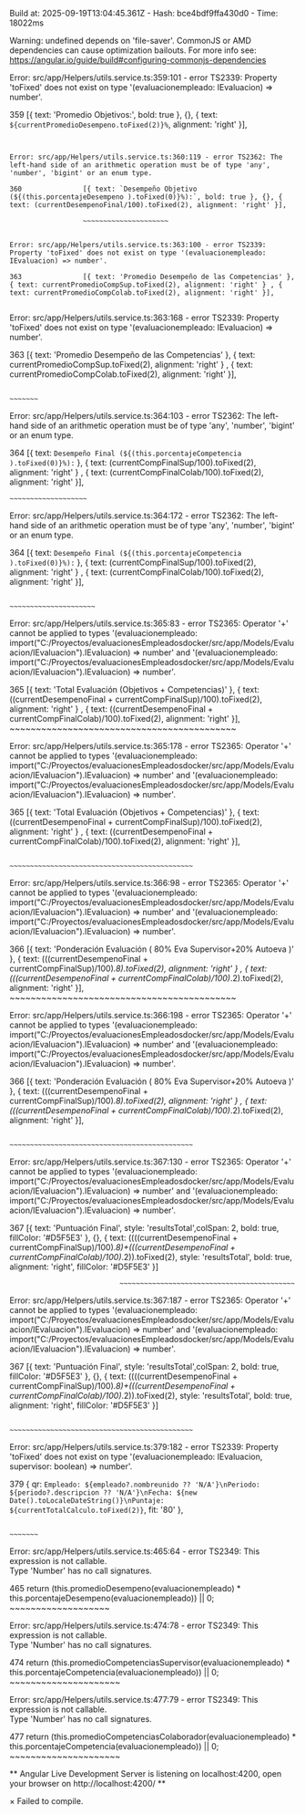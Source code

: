 Build at: 2025-09-19T13:04:45.361Z - Hash: bce4bdf9ffa430d0 - Time: 18022ms

Warning: undefined depends on 'file-saver'. CommonJS or AMD dependencies can cause optimization bailouts.
For more info see: https://angular.io/guide/build#configuring-commonjs-dependencies



Error: src/app/Helpers/utils.service.ts:359:101 - error TS2339: Property 'toFixed' does not exist on type '(evaluacionempleado: IEvaluacion) => number'.

359               [{ text: 'Promedio Objetivos:', bold: true }, {}, { text: `${currentPromedioDesempeno.toFixed(2)}%`, alignment: 'right' }],
                                                                                                      
  ~~~~~~~


Error: src/app/Helpers/utils.service.ts:360:119 - error TS2362: The left-hand side of an arithmetic operation must be of type 'any', 'number', 'bigint' or an enum type.

360               [{ text: `Desempeño Objetivo (${(this.porcentajeDesempeno ).toFixed(0)}%):`, bold: true }, {}, { text: (currentDesempenoFinal/100).toFixed(2), alignment: 'right' }],
                                                                                                      
                    ~~~~~~~~~~~~~~~~~~~~~


Error: src/app/Helpers/utils.service.ts:363:100 - error TS2339: Property 'toFixed' does not exist on type '(evaluacionempleado: IEvaluacion) => number'.

363               [{ text: 'Promedio Desempeño de las Competencias' },  { text: currentPromedioCompSup.toFixed(2), alignment: 'right' } , { text: currentPromedioCompColab.toFixed(2), alignment: 'right' }],
                                                                                                      
 ~~~~~~~


Error: src/app/Helpers/utils.service.ts:363:168 - error TS2339: Property 'toFixed' does not exist on type '(evaluacionempleado: IEvaluacion) => number'.

363               [{ text: 'Promedio Desempeño de las Competencias' },  { text: currentPromedioCompSup.toFixed(2), alignment: 'right' } , { text: currentPromedioCompColab.toFixed(2), alignment: 'right' }],
                                                                                                      
                                                                     ~~~~~~~


Error: src/app/Helpers/utils.service.ts:364:103 - error TS2362: The left-hand side of an arithmetic operation must be of type 'any', 'number', 'bigint' or an enum type.

364               [{ text: `Desempeño Final (${(this.porcentajeCompetencia ).toFixed(0)}%):` },  { text: (currentCompFinalSup/100).toFixed(2), alignment: 'right' } , { text: (currentCompFinalColab/100).toFixed(2), alignment: 'right' }],
                                                                                                      
    ~~~~~~~~~~~~~~~~~~~


Error: src/app/Helpers/utils.service.ts:364:172 - error TS2362: The left-hand side of an arithmetic operation must be of type 'any', 'number', 'bigint' or an enum type.

364               [{ text: `Desempeño Final (${(this.porcentajeCompetencia ).toFixed(0)}%):` },  { text: (currentCompFinalSup/100).toFixed(2), alignment: 'right' } , { text: (currentCompFinalColab/100).toFixed(2), alignment: 'right' }],
                                                                                                      
                                                                         ~~~~~~~~~~~~~~~~~~~~~        


Error: src/app/Helpers/utils.service.ts:365:83 - error TS2365: Operator '+' cannot be applied to types '(evaluacionempleado: import("C:/Proyectos/evaluacionesEmpleadosdocker/src/app/Models/Evaluacion/IEvaluacion").IEvaluacion) => number' and '(evaluacionempleado: import("C:/Proyectos/evaluacionesEmpleadosdocker/src/app/Models/Evaluacion/IEvaluacion").IEvaluacion) => number'.

365               [{ text: 'Total Evaluación (Objetivos + Competencias)' }, { text: ((currentDesempenoFinal + currentCompFinalSup)/100).toFixed(2), alignment: 'right' } , { text: ((currentDesempenoFinal + currentCompFinalColab)/100).toFixed(2), alignment: 'right' }],
                                                                                      ~~~~~~~~~~~~~~~~~~~~~~~~~~~~~~~~~~~~~~~~~~~


Error: src/app/Helpers/utils.service.ts:365:178 - error TS2365: Operator '+' cannot be applied to types '(evaluacionempleado: import("C:/Proyectos/evaluacionesEmpleadosdocker/src/app/Models/Evaluacion/IEvaluacion").IEvaluacion) => number' and '(evaluacionempleado: import("C:/Proyectos/evaluacionesEmpleadosdocker/src/app/Models/Evaluacion/IEvaluacion").IEvaluacion) => number'.

365               [{ text: 'Total Evaluación (Objetivos + Competencias)' }, { text: ((currentDesempenoFinal + currentCompFinalSup)/100).toFixed(2), alignment: 'right' } , { text: ((currentDesempenoFinal + currentCompFinalColab)/100).toFixed(2), alignment: 'right' }],
                                                                                                      
                                                                               ~~~~~~~~~~~~~~~~~~~~~~~~~~~~~~~~~~~~~~~~~~~~~


Error: src/app/Helpers/utils.service.ts:366:98 - error TS2365: Operator '+' cannot be applied to types '(evaluacionempleado: import("C:/Proyectos/evaluacionesEmpleadosdocker/src/app/Models/Evaluacion/IEvaluacion").IEvaluacion) => number' and '(evaluacionempleado: import("C:/Proyectos/evaluacionesEmpleadosdocker/src/app/Models/Evaluacion/IEvaluacion").IEvaluacion) => number'.

366               [{ text: 'Ponderación Evaluación ( 80% Eva Supervisor+20% Autoeva )' }, { text: (((currentDesempenoFinal + currentCompFinalSup)/100)*.8).toFixed(2), alignment: 'right' } , { text: (((currentDesempenoFinal + currentCompFinalColab)/100)*.2).toFixed(2), alignment: 'right' }],
                                                                                                     ~~~~~~~~~~~~~~~~~~~~~~~~~~~~~~~~~~~~~~~~~~~


Error: src/app/Helpers/utils.service.ts:366:198 - error TS2365: Operator '+' cannot be applied to types '(evaluacionempleado: import("C:/Proyectos/evaluacionesEmpleadosdocker/src/app/Models/Evaluacion/IEvaluacion").IEvaluacion) => number' and '(evaluacionempleado: import("C:/Proyectos/evaluacionesEmpleadosdocker/src/app/Models/Evaluacion/IEvaluacion").IEvaluacion) => number'.

366               [{ text: 'Ponderación Evaluación ( 80% Eva Supervisor+20% Autoeva )' }, { text: (((currentDesempenoFinal + currentCompFinalSup)/100)*.8).toFixed(2), alignment: 'right' } , { text: (((currentDesempenoFinal + currentCompFinalColab)/100)*.2).toFixed(2), alignment: 'right' }],
                                                                                                      
                                                                                                   ~~~~~~~~~~~~~~~~~~~~~~~~~~~~~~~~~~~~~~~~~~~~~


Error: src/app/Helpers/utils.service.ts:367:130 - error TS2365: Operator '+' cannot be applied to types '(evaluacionempleado: import("C:/Proyectos/evaluacionesEmpleadosdocker/src/app/Models/Evaluacion/IEvaluacion").IEvaluacion) => number' and '(evaluacionempleado: import("C:/Proyectos/evaluacionesEmpleadosdocker/src/app/Models/Evaluacion/IEvaluacion").IEvaluacion) => number'.

367               [{ text: 'Puntuación Final', style: 'resultsTotal',colSpan: 2, bold: true, fillColor: '#D5F5E3' }, {}, { text: ((((currentDesempenoFinal + currentCompFinalSup)/100)*.8)+(((currentDesempenoFinal + currentCompFinalColab)/100)*.2)).toFixed(2), style: 'resultsTotal', bold: true, alignment: 'right', fillColor: '#D5F5E3' }]
                                                                                                      
                               ~~~~~~~~~~~~~~~~~~~~~~~~~~~~~~~~~~~~~~~~~~~


Error: src/app/Helpers/utils.service.ts:367:187 - error TS2365: Operator '+' cannot be applied to types '(evaluacionempleado: import("C:/Proyectos/evaluacionesEmpleadosdocker/src/app/Models/Evaluacion/IEvaluacion").IEvaluacion) => number' and '(evaluacionempleado: import("C:/Proyectos/evaluacionesEmpleadosdocker/src/app/Models/Evaluacion/IEvaluacion").IEvaluacion) => number'.

367               [{ text: 'Puntuación Final', style: 'resultsTotal',colSpan: 2, bold: true, fillColor: '#D5F5E3' }, {}, { text: ((((currentDesempenoFinal + currentCompFinalSup)/100)*.8)+(((currentDesempenoFinal + currentCompFinalColab)/100)*.2)).toFixed(2), style: 'resultsTotal', bold: true, alignment: 'right', fillColor: '#D5F5E3' }]
                                                                                                      
                                                                                        ~~~~~~~~~~~~~~~~~~~~~~~~~~~~~~~~~~~~~~~~~~~~~


Error: src/app/Helpers/utils.service.ts:379:182 - error TS2339: Property 'toFixed' does not exist on type '(evaluacionempleado: IEvaluacion, supervisor: boolean) => number'.

379             { qr: `Empleado: ${empleado?.nombreunido ?? 'N/A'}\nPeriodo: ${periodo?.descripcion ?? 'N/A'}\nFecha: ${new Date().toLocaleDateString()}\nPuntaje: ${currentTotalCalculo.toFixed(2)}`, fit: '80' },
                                                                                                      
                                                                                   ~~~~~~~


Error: src/app/Helpers/utils.service.ts:465:64 - error TS2349: This expression is not callable.       
  Type 'Number' has no call signatures.

465      return (this.promedioDesempeno(evaluacionempleado) * this.porcentajeDesempeno(evaluacionempleado)) || 0;
                                                                   ~~~~~~~~~~~~~~~~~~~


Error: src/app/Helpers/utils.service.ts:474:78 - error TS2349: This expression is not callable.       
  Type 'Number' has no call signatures.

474       return (this.promedioCompetenciasSupervisor(evaluacionempleado) * this.porcentajeCompetencia(evaluacionempleado)) || 0;
                                                                                 ~~~~~~~~~~~~~~~~~~~~~


Error: src/app/Helpers/utils.service.ts:477:79 - error TS2349: This expression is not callable.       
  Type 'Number' has no call signatures.

477       return (this.promedioCompetenciasColaborador(evaluacionempleado) * this.porcentajeCompetencia(evaluacionempleado)) || 0;
                                                                                  ~~~~~~~~~~~~~~~~~~~~~




** Angular Live Development Server is listening on localhost:4200, open your browser on http://localhost:4200/ **


× Failed to compile.